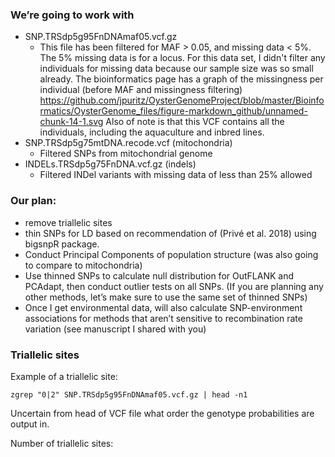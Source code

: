 ### We’re going to work with

* SNP.TRSdp5g95FnDNAmaf05.vcf.gz
  * This file has been filtered for MAF > 0.05, and missing data < 5%. The 5% missing data is for a locus.  For this data set, I didn't filter any individuals for missing data because our sample size was so small already.  The bioinformatics page has a graph of the missingness per individual (before MAF and missingness filtering) https://github.com/jpuritz/OysterGenomeProject/blob/master/Bioinformatics/OysterGenome_files/figure-markdown_github/unnamed-chunk-14-1.svg
Also of note is that this VCF contains all the individuals, including the aquaculture and inbred lines.
* SNP.TRSdp5g75mtDNA.recode.vcf (mitochondria)
  * Filtered SNPs from mitochondrial genome
* INDELs.TRSdp5g75FnDNA.vcf.gz (indels)
  * Filtered INDel variants with missing data of less than 25% allowed

### Our plan:
* remove triallelic sites
* thin SNPs for LD based on recommendation of (Privé et al. 2018) using bigsnpR package.
* Conduct Principal Components of population structure (was also going to compare to mitochondria)
* Use thinned SNPs to calculate null distribution for OutFLANK and PCAdapt, then conduct outlier tests on all SNPs. (If you are planning any other methods, let’s make sure to use the same set of thinned SNPs)
* Once I get environmental data, will also calculate SNP-environment associations for methods that aren’t sensitive to recombination rate variation (see manuscript I shared with you)


### Triallelic sites
Example of a triallelic site:
```
zgrep "0|2" SNP.TRSdp5g95FnDNAmaf05.vcf.gz | head -n1
```
Uncertain from head of VCF file what order the genotype probabilities are output in.

Number of triallelic sites:
